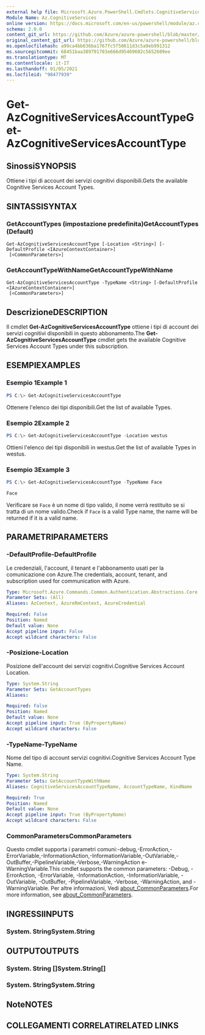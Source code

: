 ```yaml
---
external help file: Microsoft.Azure.PowerShell.Cmdlets.CognitiveServices.dll-Help.xml
Module Name: Az.CognitiveServices
online version: https://docs.microsoft.com/en-us/powershell/module/az.cognitiveservices/get-azcognitiveservicesaccounttype
schema: 2.0.0
content_git_url: https://github.com/Azure/azure-powershell/blob/master/src/CognitiveServices/CognitiveServices/help/Get-AzCognitiveServicesAccountType.md
original_content_git_url: https://github.com/Azure/azure-powershell/blob/master/src/CognitiveServices/CognitiveServices/help/Get-AzCognitiveServicesAccountType.md
ms.openlocfilehash: a99ca4bb636ba1767fc5f50611d3c5a9eb991312
ms.sourcegitcommit: 68451baa389791703e666d95469602c5652609ee
ms.translationtype: MT
ms.contentlocale: it-IT
ms.lasthandoff: 01/05/2021
ms.locfileid: "98477939"
---
```

# <span data-ttu-id="099fe-101">Get-AzCognitiveServicesAccountType</span><span class="sxs-lookup"><span data-stu-id="099fe-101">Get-AzCognitiveServicesAccountType</span></span>

## <span data-ttu-id="099fe-102">Sinossi</span><span class="sxs-lookup"><span data-stu-id="099fe-102">SYNOPSIS</span></span>
<span data-ttu-id="099fe-103">Ottiene i tipi di account dei servizi cognitivi disponibili.</span><span class="sxs-lookup"><span data-stu-id="099fe-103">Gets the available Cognitive Services Account Types.</span></span>

## <span data-ttu-id="099fe-104">SINTASSI</span><span class="sxs-lookup"><span data-stu-id="099fe-104">SYNTAX</span></span>

### <span data-ttu-id="099fe-105">GetAccountTypes (impostazione predefinita)</span><span class="sxs-lookup"><span data-stu-id="099fe-105">GetAccountTypes (Default)</span></span>
```
Get-AzCognitiveServicesAccountType [-Location <String>] [-DefaultProfile <IAzureContextContainer>]
 [<CommonParameters>]
```

### <span data-ttu-id="099fe-106">GetAccountTypeWithName</span><span class="sxs-lookup"><span data-stu-id="099fe-106">GetAccountTypeWithName</span></span>
```
Get-AzCognitiveServicesAccountType -TypeName <String> [-DefaultProfile <IAzureContextContainer>]
 [<CommonParameters>]
```

## <span data-ttu-id="099fe-107">Descrizione</span><span class="sxs-lookup"><span data-stu-id="099fe-107">DESCRIPTION</span></span>
<span data-ttu-id="099fe-108">Il cmdlet **Get-AzCognitiveServicesAccountType** ottiene i tipi di account dei servizi cognitivi disponibili in questo abbonamento.</span><span class="sxs-lookup"><span data-stu-id="099fe-108">The **Get-AzCognitiveServicesAccountType** cmdlet gets the available Cognitive Services Account Types under this subscription.</span></span>

## <span data-ttu-id="099fe-109">ESEMPI</span><span class="sxs-lookup"><span data-stu-id="099fe-109">EXAMPLES</span></span>

### <span data-ttu-id="099fe-110">Esempio 1</span><span class="sxs-lookup"><span data-stu-id="099fe-110">Example 1</span></span>
```powershell
PS C:\> Get-AzCognitiveServicesAccountType
```

<span data-ttu-id="099fe-111">Ottenere l'elenco dei tipi disponibili.</span><span class="sxs-lookup"><span data-stu-id="099fe-111">Get the list of available Types.</span></span>

### <span data-ttu-id="099fe-112">Esempio 2</span><span class="sxs-lookup"><span data-stu-id="099fe-112">Example 2</span></span>
```powershell
PS C:\> Get-AzCognitiveServicesAccountType -Location westus
```

<span data-ttu-id="099fe-113">Ottieni l'elenco dei tipi disponibili in westus.</span><span class="sxs-lookup"><span data-stu-id="099fe-113">Get the list of available Types in westus.</span></span>

### <span data-ttu-id="099fe-114">Esempio 3</span><span class="sxs-lookup"><span data-stu-id="099fe-114">Example 3</span></span>
```powershell
PS C:\> Get-AzCognitiveServicesAccountType -TypeName Face

Face
```

<span data-ttu-id="099fe-115">Verificare se `Face` è un nome di tipo valido, il nome verrà restituito se si tratta di un nome valido.</span><span class="sxs-lookup"><span data-stu-id="099fe-115">Check if `Face` is a valid Type name, the name will be returned if it is a valid name.</span></span>

## <span data-ttu-id="099fe-116">PARAMETRI</span><span class="sxs-lookup"><span data-stu-id="099fe-116">PARAMETERS</span></span>

### <span data-ttu-id="099fe-117">-DefaultProfile</span><span class="sxs-lookup"><span data-stu-id="099fe-117">-DefaultProfile</span></span>
<span data-ttu-id="099fe-118">Le credenziali, l'account, il tenant e l'abbonamento usati per la comunicazione con Azure.</span><span class="sxs-lookup"><span data-stu-id="099fe-118">The credentials, account, tenant, and subscription used for communication with Azure.</span></span>

```yaml
Type: Microsoft.Azure.Commands.Common.Authentication.Abstractions.Core.IAzureContextContainer
Parameter Sets: (All)
Aliases: AzContext, AzureRmContext, AzureCredential

Required: False
Position: Named
Default value: None
Accept pipeline input: False
Accept wildcard characters: False
```

### <span data-ttu-id="099fe-119">-Posizione</span><span class="sxs-lookup"><span data-stu-id="099fe-119">-Location</span></span>
<span data-ttu-id="099fe-120">Posizione dell'account dei servizi cognitivi.</span><span class="sxs-lookup"><span data-stu-id="099fe-120">Cognitive Services Account Location.</span></span>

```yaml
Type: System.String
Parameter Sets: GetAccountTypes
Aliases:

Required: False
Position: Named
Default value: None
Accept pipeline input: True (ByPropertyName)
Accept wildcard characters: False
```

### <span data-ttu-id="099fe-121">-TypeName</span><span class="sxs-lookup"><span data-stu-id="099fe-121">-TypeName</span></span>
<span data-ttu-id="099fe-122">Nome del tipo di account servizi cognitivi.</span><span class="sxs-lookup"><span data-stu-id="099fe-122">Cognitive Services Account Type Name.</span></span>

```yaml
Type: System.String
Parameter Sets: GetAccountTypeWithName
Aliases: CognitiveServicesAccountTypeName, AccountTypeName, KindName

Required: True
Position: Named
Default value: None
Accept pipeline input: True (ByPropertyName)
Accept wildcard characters: False
```

### <span data-ttu-id="099fe-123">CommonParameters</span><span class="sxs-lookup"><span data-stu-id="099fe-123">CommonParameters</span></span>
<span data-ttu-id="099fe-124">Questo cmdlet supporta i parametri comuni:-debug,-ErrorAction,-ErrorVariable,-InformationAction,-InformationVariable,-OutVariable,-OutBuffer,-PipelineVariable,-Verbose,-WarningAction e-WarningVariable.</span><span class="sxs-lookup"><span data-stu-id="099fe-124">This cmdlet supports the common parameters: -Debug, -ErrorAction, -ErrorVariable, -InformationAction, -InformationVariable, -OutVariable, -OutBuffer, -PipelineVariable, -Verbose, -WarningAction, and -WarningVariable.</span></span> <span data-ttu-id="099fe-125">Per altre informazioni, Vedi [about_CommonParameters](http://go.microsoft.com/fwlink/?LinkID=113216).</span><span class="sxs-lookup"><span data-stu-id="099fe-125">For more information, see [about_CommonParameters](http://go.microsoft.com/fwlink/?LinkID=113216).</span></span>

## <span data-ttu-id="099fe-126">INGRESSI</span><span class="sxs-lookup"><span data-stu-id="099fe-126">INPUTS</span></span>

### <span data-ttu-id="099fe-127">System. String</span><span class="sxs-lookup"><span data-stu-id="099fe-127">System.String</span></span>

## <span data-ttu-id="099fe-128">OUTPUT</span><span class="sxs-lookup"><span data-stu-id="099fe-128">OUTPUTS</span></span>

### <span data-ttu-id="099fe-129">System. String []</span><span class="sxs-lookup"><span data-stu-id="099fe-129">System.String[]</span></span>

### <span data-ttu-id="099fe-130">System. String</span><span class="sxs-lookup"><span data-stu-id="099fe-130">System.String</span></span>

## <span data-ttu-id="099fe-131">Note</span><span class="sxs-lookup"><span data-stu-id="099fe-131">NOTES</span></span>

## <span data-ttu-id="099fe-132">COLLEGAMENTI CORRELATI</span><span class="sxs-lookup"><span data-stu-id="099fe-132">RELATED LINKS</span></span>
